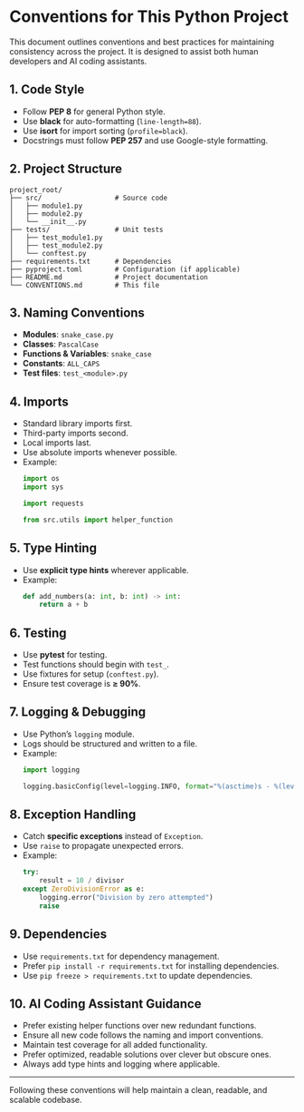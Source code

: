 # Conventions for This Python Project

This document outlines conventions and best practices for maintaining consistency across the project. It is designed to assist both human developers and AI coding assistants.

## 1. Code Style

- Follow **PEP 8** for general Python style.
- Use **black** for auto-formatting (`line-length=88`).
- Use **isort** for import sorting (`profile=black`).
- Docstrings must follow **PEP 257** and use Google-style formatting.

## 2. Project Structure

```
project_root/
├── src/                  # Source code
│   ├── module1.py
│   ├── module2.py
│   └── __init__.py
├── tests/                # Unit tests
│   ├── test_module1.py
│   ├── test_module2.py
│   └── conftest.py
├── requirements.txt      # Dependencies
├── pyproject.toml        # Configuration (if applicable)
├── README.md             # Project documentation
└── CONVENTIONS.md        # This file
```

## 3. Naming Conventions

- **Modules**: `snake_case.py`
- **Classes**: `PascalCase`
- **Functions & Variables**: `snake_case`
- **Constants**: `ALL_CAPS`
- **Test files**: `test_<module>.py`

## 4. Imports

- Standard library imports first.
- Third-party imports second.
- Local imports last.
- Use absolute imports whenever possible.
- Example:
  ```python
  import os
  import sys
  
  import requests
  
  from src.utils import helper_function
  ```

## 5. Type Hinting

- Use **explicit type hints** wherever applicable.
- Example:
  ```python
  def add_numbers(a: int, b: int) -> int:
      return a + b
  ```

## 6. Testing

- Use **pytest** for testing.
- Test functions should begin with `test_`.
- Use fixtures for setup (`conftest.py`).
- Ensure test coverage is **≥ 90%**.

## 7. Logging & Debugging

- Use Python’s `logging` module.
- Logs should be structured and written to a file.
- Example:
  ```python
  import logging

  logging.basicConfig(level=logging.INFO, format="%(asctime)s - %(levelname)s - %(message)s")
  ```

## 8. Exception Handling

- Catch **specific exceptions** instead of `Exception`.
- Use `raise` to propagate unexpected errors.
- Example:
  ```python
  try:
      result = 10 / divisor
  except ZeroDivisionError as e:
      logging.error("Division by zero attempted")
      raise
  ```

## 9. Dependencies

- Use `requirements.txt` for dependency management.
- Prefer `pip install -r requirements.txt` for installing dependencies.
- Use `pip freeze > requirements.txt` to update dependencies.

## 10. AI Coding Assistant Guidance

- Prefer existing helper functions over new redundant functions.
- Ensure all new code follows the naming and import conventions.
- Maintain test coverage for all added functionality.
- Prefer optimized, readable solutions over clever but obscure ones.
- Always add type hints and logging where applicable.

---
Following these conventions will help maintain a clean, readable, and scalable codebase.

